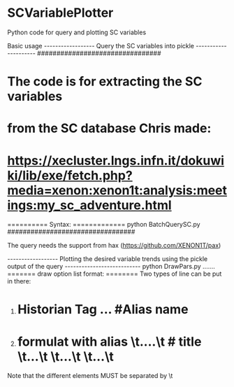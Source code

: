 # SCVariablePlotter
Python code for query and plotting SC variables

Basic usage
------------------ Query the SC variables into pickle ---------------------
################################
# The code is for extracting the SC variables
# from the SC database Chris made:
# https://xecluster.lngs.infn.it/dokuwiki/lib/exe/fetch.php?media=xenon:xenon1t:analysis:meetings:my_sc_adventure.html
========== Syntax: =============
python BatchQuerySC.py 
<variable list>
<start time in yymmdd_HHMM>
<end time in yymmdd_HHMM>
<output pickle file>
#################################

The query needs the support from hax (https://github.com/XENON1T/pax)

------------------ Plotting the desired variable trends using the pickle output of the query ---------------------------
python DrawPars.py .......
<pickle file>
<draw option list>
======= draw option list format: ========
 Two types of line can be put in there:
1) # Historian Tag 	...	 #Alias name
2) # formulat with alias \t....\t # title \t...\t <lowest y at xx of the whole canvas> \t...\t <uppermost y at xx of the whole canvas> \t...\t <python color>
Note that the different elements MUST be separated by \t

